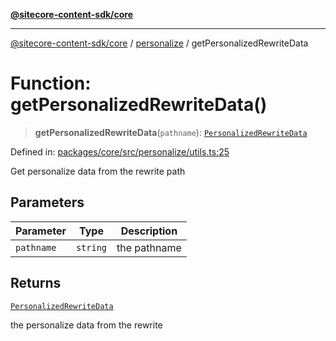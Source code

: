 [**@sitecore-content-sdk/core**](../../README.md)

***

[@sitecore-content-sdk/core](../../README.md) / [personalize](../README.md) / getPersonalizedRewriteData

# Function: getPersonalizedRewriteData()

> **getPersonalizedRewriteData**(`pathname`): [`PersonalizedRewriteData`](../type-aliases/PersonalizedRewriteData.md)

Defined in: [packages/core/src/personalize/utils.ts:25](https://github.com/Sitecore/xmc-jss-dev/blob/7d08f3848ecc646e56af22ef11f8adc934af98c7/packages/core/src/personalize/utils.ts#L25)

Get personalize data from the rewrite path

## Parameters

| Parameter | Type | Description |
| ------ | ------ | ------ |
| `pathname` | `string` | the pathname |

## Returns

[`PersonalizedRewriteData`](../type-aliases/PersonalizedRewriteData.md)

the personalize data from the rewrite

